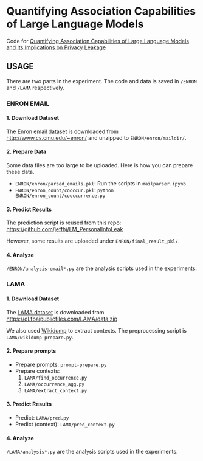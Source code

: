 # Quantifying Association Capabilities of Large Language Models
Code for [Quantifying Association Capabilities of Large Language Models and Its Implications on Privacy Leakage](https://arxiv.org/abs/2305.12707)

## USAGE
There are two parts in the experiment. The code and data is saved in `/ENRON` and `/LAMA` respectively.
### ENRON EMAIL
#### 1. **Download Dataset**
The Enron email dataset is downloaded from http://www.cs.cmu.edu/~enron/ and unzipped to `ENRON/enron/maildir/`.
#### 2. **Prepare Data**
Some data files are too large to be uploaded. Here is how you can prepare these data.
- `ENRON/enron/parsed_emails.pkl`: Run the scripts in `mailparser.ipynb`
- `ENRON/enron_count/cooccur.pkl`: `python ENRON/enron_count/cooccurrence.py`
#### 3. **Predict Results**
The prediction script is reused from this repo: https://github.com/jeffhj/LM_PersonalInfoLeak

However, some results are uploaded under `ENRON/final_result_pkl/`.

#### 4. **Analyze**
`/ENRON/analysis-email*.py` are the analysis scripts used in the experiments.

### LAMA
#### 1. **Download Dataset**
The [LAMA dataset](https://github.com/facebookresearch/LAMA) is downloaded from https://dl.fbaipublicfiles.com/LAMA/data.zip

We also used [Wikidump](https://dumps.wikimedia.org/) to extract contexts. The preprocessing script is `LAMA/wikidump-prepare.py`.

#### 2. **Prepare prompts**
- Prepare prompts: `prompt-prepare.py`
- Prepare contexts:
    1. `LAMA/find_occurrence.py`
    2. `LAMA/occurrence_agg.py`
    3. `LAMA/extract_context.py`

#### 3. **Predict Results**
- Predict: `LAMA/pred.py`
- Predict (context): `LAMA/pred_context.py`

#### 4. **Analyze**
`/LAMA/analysis*.py` are the analysis scripts used in the experiments.
